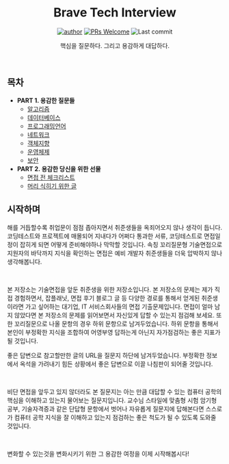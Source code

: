 <div align=center>

# Brave Tech Interview

[![author](https://img.shields.io/badge/author-covenant-brightgreen.svg?style=flat-square)](https://covenant.tistory.com/)
[![PRs Welcome](https://img.shields.io/badge/PRs-welcome-brightgreen.svg?style=flat-square)](https://github.com/brave-people/Dev-Event/pulls)
![Last commit](https://img.shields.io/github/last-commit/brave-people/Dev-Event?style=flat-square)


핵심을 질문하다. 그리고 용감하게 대답하다.

</div>

<br />

## 목차

- __PART 1. 용감한 질문들__
	- [알고리즘](./contents/algorithm.md)
	- [데이터베이스](./contents/database.md)
	- [프로그래밍언어](./contents/language.md)
	- [네트워크](./contents/network.md)
	- [객체지향](./contents/oop.md)
	- [운영체제](./contents/os.md)
	- [보안](./contents/security.md)
- __PART 2. 용감한 당신을 위한 선물__
	- [면접 전 체크리스트](./contents/before30mins.md)
	- [머리 식히기 위한 글](./contents/source.md)


## 시작하며

해를 거듭할수록 취업문이 점점 좁아지면서 취준생들을 옥죄어오지 않나 생각이 듭니다. 코딩테스트와 프로젝트에 매몰되어 지내다가 어쩌다 통과한 서류, 코딩테스트로 면접일정이 잡히게 되면 어떻게 준비해야하나 막막할 것입니다. 속칭 꼬리질문형 기술면접으로 지원자의 바닥까지 지식을 확인하는 면접은 예비 개발자 취준생들을 더욱 압박하지 않나 생각해봅니다. 

<br />

본 저장소는 기술면접을 앞둔 취준생을 위한 저장소입니다. 본 저장소의 문제는 제가 직접 경험하면서, 잡플래닛, 면접 후기 블로그 글 등 다양한 경로를 통해서 얻게된 취준생이라면 가고 싶어하는 대기업, IT 서비스회사들의 면접 기출문제입니다. 면접이 얼마 남지 않았다면 본 저장소의 문제를 읽어보면서 자신있게 답할 수 있는지 점검해 보세요. 또한 꼬리질문으로 나올 문항의 경우 하위 문항으로 남겨두었습니다. 하위 문항을 통해서 본인이 부정확한 지식을 조합하여 어영부영 답하는게 아닌지 자가점검하는 좋은 지표가 될 것입니다. 

좋은 답변으로 참고할만한 글의 URL을 질문지 하단에 남겨두었습니다. 부정확한 정보에서 옥석을 가려내기 힘든 상황에서 좋은 답변으로 이끌 나침판이 되어줄 것입니다.

<br />

비단 면접을 앞두고 있지 않더라도 본 질문지는 아는 만큼 대답할 수 있는 컴퓨터 공학의 핵심을 이해하고 있는지 물어보는 질문지입니다. 교수님 스타일에 맞춤형 시험 암기형 공부, 기술자격증과 같은 단답형 문항에서 벗어나 자유롭게 질문지에 답해본다면 스스로가 컴퓨터 공학 지식을 잘 이해하고 있는지 점검하는 좋은 척도가 될 수 있도록 도와줄 것입니다.

<br />

변화할 수 있는것을 변화시키기 위한 그 용감한 여정을 이제 시작해봅시다! 

<!-- 용감한 여정에 동참하고 싶다면 새로운 문제를 [PR]()로 남겨주세요.  -->

